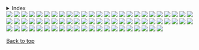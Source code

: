 <details>

<summary>Index</summary>

## Top

- [Abstract](https://github.com/RickyFoots/Wallpapers/blob/main/zz%20pages%20zz/Abstract.md)
  - [Waves](https://github.com/RickyFoots/Wallpapers/blob/main/zz%20pages%20zz/Waves.md)
- [Animated](https://github.com/RickyFoots/Wallpapers/blob/main/zz%20pages%20zz/Animated.md)
- [Anime & Manga](https://github.com/RickyFoots/Wallpapers/blob/main/zz%20pages%20zz/Anime-&-Manga.md)
  - [Akira](https://github.com/RickyFoots/Wallpapers/blob/main/zz%20pages%20zz/Akira.md)
  - [Attack on Titan](https://github.com/RickyFoots/Wallpapers/blob/main/zz%20pages%20zz/Attack-on-Titan.md)
  - [Berserk](https://github.com/RickyFoots/Wallpapers/blob/main/zz%20pages%20zz/Berserk.md)
  - [Black Clover](https://github.com/RickyFoots/Wallpapers/blob/main/zz%20pages%20zz/Black-Clover.md)
  - [Bleach](https://github.com/RickyFoots/Wallpapers/blob/main/zz%20pages%20zz/Bleach.md)
  - [Chainsaw Man](https://github.com/RickyFoots/Wallpapers/blob/main/zz%20pages%20zz/Chainsaw-Man.md)
  - [Cowboy BeBop](https://github.com/RickyFoots/Wallpapers/blob/main/zz%20pages%20zz/Cowboy-BeBop.md)
  - [Demon Slayer](https://github.com/RickyFoots/Wallpapers/blob/main/zz%20pages%20zz/Demon-Slayer.md)
  - [Dorohedoro](https://github.com/RickyFoots/Wallpapers/blob/main/zz%20pages%20zz/Dorohedoro.md)
  - [DRR](https://github.com/RickyFoots/Wallpapers/blob/main/zz%20pages%20zz/DRR.md)
  - [Edge Runners](https://github.com/RickyFoots/Wallpapers/blob/main/zz%20pages%20zz/Edge-Runners.md)
  - [Eva](https://github.com/RickyFoots/Wallpapers/blob/main/zz%20pages%20zz/Eva.md)
  - [FMAB](https://github.com/RickyFoots/Wallpapers/blob/main/zz%20pages%20zz/FMAB.md)
  - [Frieren](https://github.com/RickyFoots/Wallpapers/blob/main/zz%20pages%20zz/Frieren.md)
  - [Ghibli](https://github.com/RickyFoots/Wallpapers/blob/main/zz%20pages%20zz/Ghibli.md)
  - [Hells Paradise](https://github.com/RickyFoots/Wallpapers/blob/main/zz%20pages%20zz/Hells-Paradise.md)
  - [HxH](https://github.com/RickyFoots/Wallpapers/blob/main/zz%20pages%20zz/HxH.md)
  - [JJK](https://github.com/RickyFoots/Wallpapers/blob/main/zz%20pages%20zz/JJK.md)
  - [Komi Can't](https://github.com/RickyFoots/Wallpapers/blob/main/zz%20pages%20zz/Komi-Can't.md)
  - [Mob](https://github.com/RickyFoots/Wallpapers/blob/main/zz%20pages%20zz/Mob.md)
  - [My Hero](https://github.com/RickyFoots/Wallpapers/blob/main/zz%20pages%20zz/My-Hero.md)
  - [Naruto](https://github.com/RickyFoots/Wallpapers/blob/main/zz%20pages%20zz/Naruto.md)
  - [One Punch](https://github.com/RickyFoots/Wallpapers/blob/main/zz%20pages%20zz/One-Punch.md)
  - [Tokyo Ghoul](https://github.com/RickyFoots/Wallpapers/blob/main/zz%20pages%20zz/Tokyo-Ghoul.md)
  - [Trigun](https://github.com/RickyFoots/Wallpapers/blob/main/zz%20pages%20zz/Trigun.md)
  - [Unsorted Manga or Comics](https://github.com/RickyFoots/Wallpapers/blob/main/zz%20pages%20zz/Unsorted-Manga-or-Comics.md)
- [Fantasy](https://github.com/RickyFoots/Wallpapers/blob/main/zz%20pages%20zz/Fantasy.md)
- [Japan](https://github.com/RickyFoots/Wallpapers/blob/main/zz%20pages%20zz/Japan.md)
- [Kaiju & Monsters](https://github.com/RickyFoots/Wallpapers/blob/main/zz%20pages%20zz/Kaiju-&-Monsters.md)
- [Linux](https://github.com/RickyFoots/Wallpapers/blob/main/zz%20pages%20zz/Linux.md)
- [Mecha](https://github.com/RickyFoots/Wallpapers/blob/main/zz%20pages%20zz/Mecha.md)
- [Memes](https://github.com/RickyFoots/Wallpapers/blob/main/zz%20pages%20zz/Memes.md)
- [Minimal](https://github.com/RickyFoots/Wallpapers/blob/main/zz%20pages%20zz/Minimal.md)
- [Monochrome - Art](https://github.com/RickyFoots/Wallpapers/blob/main/zz%20pages%20zz/Monochrome-Art.md)
- [Painting](https://github.com/RickyFoots/Wallpapers/blob/main/zz%20pages%20zz/Painting.md)
- [Pixel](https://github.com/RickyFoots/Wallpapers/blob/main/zz%20pages%20zz/Pixel.md)
- [Real Life](https://github.com/RickyFoots/Wallpapers/blob/main/zz%20pages%20zz/Real-Life.md)
- [Seasonal](https://github.com/RickyFoots/Wallpapers/blob/main/zz%20pages%20zz/Seasonal.md)
  - [Fall](https://github.com/RickyFoots/Wallpapers/blob/main/zz%20pages%20zz/Fall.md)
  - [Halloween](https://github.com/RickyFoots/Wallpapers/blob/main/zz%20pages%20zz/Halloween.md)
- [Unclaimed-SiFi](https://github.com/RickyFoots/Wallpapers/blob/main/zz%20pages%20zz/Unclaimed-SiFi.md)
- [Unsorted Vertical](https://github.com/RickyFoots/Wallpapers/blob/main/zz%20pages%20zz/Unsorted-Vertical.md)
- [Video Games](https://github.com/RickyFoots/Wallpapers/blob/main/zz%20pages%20zz/Video-Games.md)
  - [Animal Crossing](https://github.com/RickyFoots/Wallpapers/blob/main/zz%20pages%20zz/Animal-Crossing.md)
  - [Apex](https://github.com/RickyFoots/Wallpapers/blob/main/zz%20pages%20zz/Apex.md)
  - [Castlevania](https://github.com/RickyFoots/Wallpapers/blob/main/zz%20pages%20zz/Castlevania.md)
  - [COD](https://github.com/RickyFoots/Wallpapers/blob/main/zz%20pages%20zz/COD.md)
  - [Cult of the Lamb](https://github.com/RickyFoots/Wallpapers/blob/main/zz%20pages%20zz/Cult-of-the-Lamb.md)
  - [Destiny](https://github.com/RickyFoots/Wallpapers/blob/main/zz%20pages%20zz/Destiny.md)
  - [DOOM](https://github.com/RickyFoots/Wallpapers/blob/main/zz%20pages%20zz/DOOM.md)
  - [God of War](https://github.com/RickyFoots/Wallpapers/blob/main/zz%20pages%20zz/God-of-War.md)
  - [Hotline Miami](https://github.com/RickyFoots/Wallpapers/blob/main/zz%20pages%20zz/Hotline-Miami.md)
  - [Hyper Light Drifter](https://github.com/RickyFoots/Wallpapers/blob/main/zz%20pages%20zz/Hyper-Light-Drifter.md)
  - [Kirby](https://github.com/RickyFoots/Wallpapers/blob/main/zz%20pages%20zz/Kirby.md)
  - [League](https://github.com/RickyFoots/Wallpapers/blob/main/zz%20pages%20zz/League.md)
  - [Monster Hunter](https://github.com/RickyFoots/Wallpapers/blob/main/zz%20pages%20zz/Monster-Hunter.md)
  - [Necropolis](https://github.com/RickyFoots/Wallpapers/blob/main/zz%20pages%20zz/Necropolis.md)
  - [Nier](https://github.com/RickyFoots/Wallpapers/blob/main/zz%20pages%20zz/Nier.md)
  - [Pokemon](https://github.com/RickyFoots/Wallpapers/blob/main/zz%20pages%20zz/Pokemon.md)
  - [Shadow of the Colossus](https://github.com/RickyFoots/Wallpapers/blob/main/zz%20pages%20zz/Shadow-of-the-Colossus.md)
  - [Souls-Bourne](https://github.com/RickyFoots/Wallpapers/blob/main/zz%20pages%20zz/Souls-Bourne.md)
  - [Stardew](https://github.com/RickyFoots/Wallpapers/blob/main/zz%20pages%20zz/Stardew.md)
  - [Starfield](https://github.com/RickyFoots/Wallpapers/blob/main/zz%20pages%20zz/Starfield.md)
  - [Wayfinder](https://github.com/RickyFoots/Wallpapers/blob/main/zz%20pages%20zz/Wayfinder.md)
  - [Witcher](https://github.com/RickyFoots/Wallpapers/blob/main/zz%20pages%20zz/Witcher.md)

</h1>

[Back to top](#Top)

</details>

</h1>

<img src="https://github.com/RickyFoots/Wallpapers/blob/main/Abstract/00034.png">

<img src="https://github.com/RickyFoots/Wallpapers/blob/main/Abstract/00296.png">

<img src="https://github.com/RickyFoots/Wallpapers/blob/main/Abstract/1637643605103.jpg">

<img src="https://github.com/RickyFoots/Wallpapers/blob/main/Abstract/1638672440860.png">

<img src="https://github.com/RickyFoots/Wallpapers/blob/main/Abstract/3part.png">

<img src="https://github.com/RickyFoots/Wallpapers/blob/main/Abstract/8e5mgubkb7791.jpg">

<img src="https://github.com/RickyFoots/Wallpapers/blob/main/Abstract/98 - BU5WdYL.jpg">

<img src="https://github.com/RickyFoots/Wallpapers/blob/main/Abstract/Axeonserver.jpg">

<img src="https://github.com/RickyFoots/Wallpapers/blob/main/Abstract/Cerebrus_Illustration.jpg">

<img src="https://github.com/RickyFoots/Wallpapers/blob/main/Abstract/LianbangFederation-Wallpaper.jpg">

<img src="https://github.com/RickyFoots/Wallpapers/blob/main/Abstract/Mask_Cards.jpg">

<img src="https://github.com/RickyFoots/Wallpapers/blob/main/Abstract/Spacemommy.png">

<img src="https://github.com/RickyFoots/Wallpapers/blob/main/Abstract/Surv-Rav.jpg">

<img src="https://github.com/RickyFoots/Wallpapers/blob/main/Abstract/Vampire_hunter_and_some_other_ideas.jpg">

<img src="https://github.com/RickyFoots/Wallpapers/blob/main/Abstract/YT4oncJ.jpg">

<img src="https://github.com/RickyFoots/Wallpapers/blob/main/Abstract/abstract-eyes.png">

<img src="https://github.com/RickyFoots/Wallpapers/blob/main/Abstract/abstractblob.jpg">

<img src="https://github.com/RickyFoots/Wallpapers/blob/main/Abstract/acrylic-mountain.png">

<img src="https://github.com/RickyFoots/Wallpapers/blob/main/Abstract/alx-colorful-clouds.png">

<img src="https://github.com/RickyFoots/Wallpapers/blob/main/Abstract/arcipello-scorched-earth.jpg">

<img src="https://github.com/RickyFoots/Wallpapers/blob/main/Abstract/arcipello-what-once-was.jpg">

<img src="https://github.com/RickyFoots/Wallpapers/blob/main/Abstract/audio-bunny.png">

<img src="https://github.com/RickyFoots/Wallpapers/blob/main/Abstract/bdx_map_toner_16x9.jpg">

<img src="https://github.com/RickyFoots/Wallpapers/blob/main/Abstract/beige_tree.png">

<img src="https://github.com/RickyFoots/Wallpapers/blob/main/Abstract/black.jpeg">

<img src="https://github.com/RickyFoots/Wallpapers/blob/main/Abstract/burning-sand.jpg">

<img src="https://github.com/RickyFoots/Wallpapers/blob/main/Abstract/butterfly-ink.jpg">

<img src="https://github.com/RickyFoots/Wallpapers/blob/main/Abstract/celeb_ath.png">

<img src="https://github.com/RickyFoots/Wallpapers/blob/main/Abstract/celeb_play_dice_no_mmd.png">

<img src="https://github.com/RickyFoots/Wallpapers/blob/main/Abstract/celeb_raven.png">

<img src="https://github.com/RickyFoots/Wallpapers/blob/main/Abstract/celeb_raven_cellphone.png">

<img src="https://github.com/RickyFoots/Wallpapers/blob/main/Abstract/diamond-forest.jpg">

<img src="https://github.com/RickyFoots/Wallpapers/blob/main/Abstract/dream-scene.jpg">

<img src="https://github.com/RickyFoots/Wallpapers/blob/main/Abstract/f0h2exztx3991.jpg">

<img src="https://github.com/RickyFoots/Wallpapers/blob/main/Abstract/floatinghead.jpg">

<img src="https://github.com/RickyFoots/Wallpapers/blob/main/Abstract/fractal-tnz.png">

<img src="https://github.com/RickyFoots/Wallpapers/blob/main/Abstract/glitched-edge.jpg">

<img src="https://github.com/RickyFoots/Wallpapers/blob/main/Abstract/guvbox-ships.png">

<img src="https://github.com/RickyFoots/Wallpapers/blob/main/Abstract/headphones.png">

<img src="https://github.com/RickyFoots/Wallpapers/blob/main/Abstract/ink-and-milk.jpg">

<img src="https://github.com/RickyFoots/Wallpapers/blob/main/Abstract/interlocking.png">

<img src="https://github.com/RickyFoots/Wallpapers/blob/main/Abstract/king-gizz-cyborg.jpg">

<img src="https://github.com/RickyFoots/Wallpapers/blob/main/Abstract/light.png">

<img src="https://github.com/RickyFoots/Wallpapers/blob/main/Abstract/magma.jpg">

<img src="https://github.com/RickyFoots/Wallpapers/blob/main/Abstract/magni_desktop.png">

<img src="https://github.com/RickyFoots/Wallpapers/blob/main/Abstract/maze4k.png">

<img src="https://github.com/RickyFoots/Wallpapers/blob/main/Abstract/minimal_squares.png">

<img src="https://github.com/RickyFoots/Wallpapers/blob/main/Abstract/modern-cutefish.jpg">

<img src="https://github.com/RickyFoots/Wallpapers/blob/main/Abstract/mountain-eyes.jpg">

<img src="https://github.com/RickyFoots/Wallpapers/blob/main/Abstract/mountain-under-sun.jpg">

<img src="https://github.com/RickyFoots/Wallpapers/blob/main/Abstract/nice.png">

<img src="https://github.com/RickyFoots/Wallpapers/blob/main/Abstract/night-sky.png">

<img src="https://github.com/RickyFoots/Wallpapers/blob/main/Abstract/o6nxhmkfsd791.png">

<img src="https://github.com/RickyFoots/Wallpapers/blob/main/Abstract/palette-city.png">

<img src="https://github.com/RickyFoots/Wallpapers/blob/main/Abstract/palette-clouds.png">

<img src="https://github.com/RickyFoots/Wallpapers/blob/main/Abstract/pawel-czerwinski-gruvpaint.jpg">

<img src="https://github.com/RickyFoots/Wallpapers/blob/main/Abstract/penrose_triangle_a_topological_picturebook.jpeg">

<img src="https://github.com/RickyFoots/Wallpapers/blob/main/Abstract/quarters-2.png">

<img src="https://github.com/RickyFoots/Wallpapers/blob/main/Abstract/quarters-gizz-wallpaper.png">

<img src="https://github.com/RickyFoots/Wallpapers/blob/main/Abstract/qvidibf92gx81.png">

<img src="https://github.com/RickyFoots/Wallpapers/blob/main/Abstract/redgiant.jpg">

<img src="https://github.com/RickyFoots/Wallpapers/blob/main/Abstract/sixarms.jpg">

<img src="https://github.com/RickyFoots/Wallpapers/blob/main/Abstract/static-chart.jpg">

<img src="https://github.com/RickyFoots/Wallpapers/blob/main/Abstract/swirls-blue-and-purple.jpg">

<img src="https://github.com/RickyFoots/Wallpapers/blob/main/Abstract/swirls-golden.jpg">

<img src="https://github.com/RickyFoots/Wallpapers/blob/main/Abstract/teal-liquid.jpg">

<img src="https://github.com/RickyFoots/Wallpapers/blob/main/Abstract/wallhaven-o33x55.png">

<img src="https://github.com/RickyFoots/Wallpapers/blob/main/Abstract/wallhaven-ox7qxp.jpg">

<img src="https://github.com/RickyFoots/Wallpapers/blob/main/Abstract/wallhaven-wqqerq.png">

<img src="https://github.com/RickyFoots/Wallpapers/blob/main/Abstract/watercolorswirls.png">

<img src="https://github.com/RickyFoots/Wallpapers/blob/main/Abstract/whale.jpg">

[Back to top](#Top)

